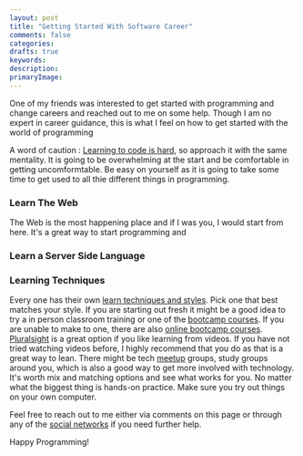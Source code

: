 ```yaml
---
layout: post
title: "Getting Started With Software Career"
comments: false
categories: 
drafts: true
keywords: 
description: 
primaryImage: 
---
```


One of my friends was interested to get started with programming and change careers and reached out to me on some help. Though I am no expert in career guidance, this is what I feel on how to get started with the world of programming

A word of caution :
[Learning to code is hard](https://www.hanselman.com/blog/StopSayingLearningToCodeIsEasy.aspx), so approach it with the same mentality. It is going to be overwhelming at the start and be comfortable in getting uncomformtable. Be easy on yourself as it is going to take some time to get used to all thie different things in programming.


### Learn The Web

The Web is the most happening place and if I was you, I would start from here. It's a great way to start programming and

### Learn a Server Side Language


### Learning Techniques

Every one has their own [learn techniques and styles](http://www.rahulpnath.com/blog/staying-in-the-learning-loop/). Pick one that best matches your style. If you are starting out fresh it might be a good idea to try a in person classroom training or one of the [bootcamp courses](https://www.google.com.au/search?q=tech+bootcamp). If you are unable to make to one, there are also [online bootcamp courses](https://www.google.com.au/search?q=online+tech+bootcamp). [Pluralsight](https://www.pluralsight.com/) is a great option if you like learning from videos. If you have not tried watching videos before, I highly recommend that you do as that is a great way to lean.  There might be tech [meetup](meetup.com) groups, study groups around you, which is also a good way to get more involved with technology. It's worth mix and matching options and see what works for you. No matter what the biggest thing is hands-on practice. Make sure you try out things on your own computer.

Feel free to reach out to me either via comments on this page or through any of the [social networks](http://www.rahulpnath.com/about/) if you need further help. 

Happy Programming!
